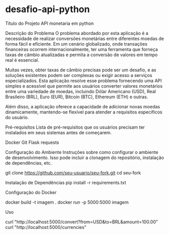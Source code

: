 # desafio-api-python

Título do Projeto
  API monetaria em python

Descrição do Problema
    O problema abordado por esta aplicação é a necessidade de realizar conversões monetárias entre diferentes moedas de forma fácil e eficiente. Em um cenário globalizado, onde transações financeiras ocorrem internacionalmente, ter uma ferramenta que forneça taxas de câmbio atualizadas e permita a conversão de valores em tempo real é essencial.
  
  Muitas vezes, obter taxas de câmbio precisas pode ser um desafio, e as soluções existentes podem ser complexas ou exigir acesso a serviços especializados. Esta aplicação resolve esse problema fornecendo uma API simples e acessível que permite aos usuários converter valores monetários entre uma variedade de moedas, incluindo Dólar Americano (USD), Real Brasileiro (BRL), Euro (EUR), Bitcoin (BTC), Ethereum (ETH) e outras.
  
  Além disso, a aplicação oferece a capacidade de adicionar novas moedas dinamicamente, mantendo-se flexível para atender a requisitos específicos do usuário.

Pré-requisitos
  Lista de pré-requisitos que os usuários precisam ter instalados em seus sistemas antes de começarem.
  
  Docker 
  Git
  Flask
  requests

Configuração do Ambiente
  Instruções sobre como configurar o ambiente de desenvolvimento. Isso pode incluir a clonagem do repositório, instalação de     dependências, etc.
  
  git clone https://github.com/seu-usuario/seu-fork.git
  cd seu-fork

Instalação de Dependências
  pip install -r requirements.txt

Configuração do Docker

  docker build -t imagem .
  docker run -p 5000:5000 imagem

Uso

  curl "http://localhost:5000/convert?from=USD&to=BRL&amount=100.00"
  curl "http://localhost:5000/currencies"
